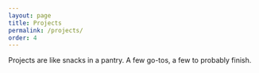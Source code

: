 ```yaml
---
layout: page
title: Projects
permalink: /projects/
order: 4
---
```


Projects are like snacks in a pantry. A few go-tos, a few to probably finish.